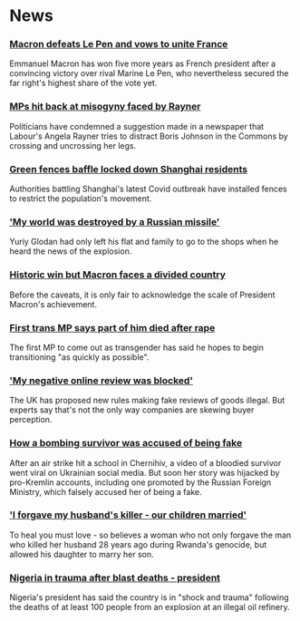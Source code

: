 # News
### [Macron defeats Le Pen and vows to unite France](https://www.bbc.com/news/world-europe-61209058)
Emmanuel Macron has won five more years as French president after a convincing victory over rival Marine Le Pen, who nevertheless secured the far right's highest share of the vote yet.
### [MPs hit back at misogyny faced by Rayner](https://www.bbc.com/news/uk-politics-61208037)
Politicians have condemned a suggestion made in a newspaper that Labour's Angela Rayner tries to distract Boris Johnson in the Commons by crossing and uncrossing her legs.
### [Green fences baffle locked down Shanghai residents](https://www.bbc.com/news/world-asia-61209761)
Authorities battling Shanghai's latest Covid outbreak have installed fences to restrict the population's movement.
### ['My world was destroyed by a Russian missile'](https://www.bbc.com/news/world-europe-61210699)
Yuriy Glodan had only left his flat and family to go to the shops when he heard the news of the explosion.
### [Historic win but Macron faces a divided country](https://www.bbc.com/news/world-europe-61209765)
Before the caveats, it is only fair to acknowledge the scale of President Macron's achievement.
### [First trans MP says part of him died after rape](https://www.bbc.com/news/uk-wales-politics-61207083)
The first MP to come out as transgender has said he hopes to begin transitioning "as quickly as possible".
### ['My negative online review was blocked'](https://www.bbc.com/news/business-60252909)
The UK has proposed new rules making fake reviews of goods illegal. But experts say that's not the only way companies are skewing buyer perception.
### [How a bombing survivor was accused of being fake](https://www.bbc.com/news/blogs-trending-61176372)
After an air strike hit a school in Chernihiv, a video of a bloodied survivor went viral on Ukrainian social media. But soon her story was hijacked by pro-Kremlin accounts, including one promoted by the Russian Foreign Ministry, which falsely accused her of being a fake.
### ['I forgave my husband's killer - our children married'](https://www.bbc.com/news/world-africa-61105532)
To heal you must love - so believes a woman who not only forgave the man who killed her husband 28 years ago during Rwanda's genocide, but allowed his daughter to marry her son.
### [Nigeria in trauma after blast deaths - president](https://www.bbc.com/news/world-africa-61207441)
Nigeria's president has said the country is in "shock and trauma" following the deaths of at least 100 people from an explosion at an illegal oil refinery.
